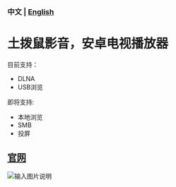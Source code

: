 ### 中文 | [English](README.md)

# 土拨鼠影音，安卓电视播放器
目前支持：
* DLNA
* USB浏览

即将支持:
* 本地浏览
* SMB
* 投屏

## [官网](http://www.turboshow.cn)

![输入图片说明](https://www.turboshow.cn/assets/screenshot_tv.jpg "screenshot_tv.png")
